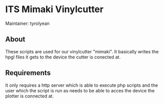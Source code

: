 # ITS Mimaki Vinylcutter

Maintainer: tyrolyean

## About

These scripts are used for our vinylcutter "mimaki". It basically writes the
hpgl files it gets to the device the cutter is conected at.

## Requirements

It only requires a http server which is able to execute php scripts and the
user which the script is run as needs to be able to acces the device the
plotter is connected at.
